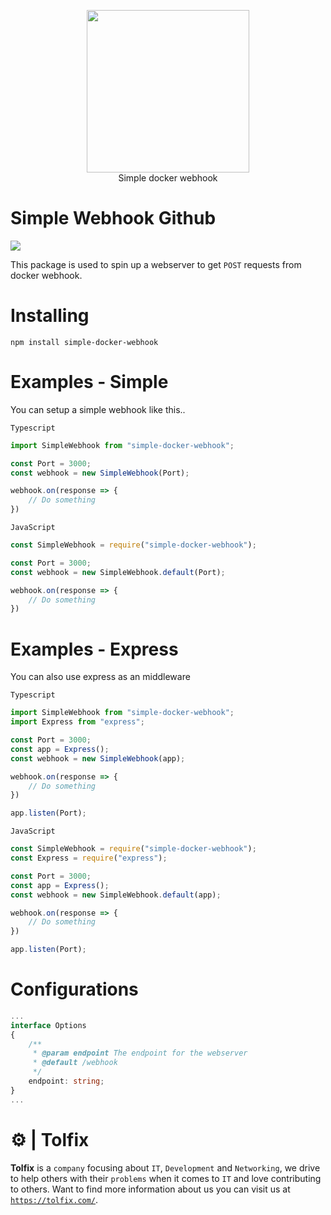 <p align="center">
  <a href="https://tolfix.com/" target="_blank"><img width="260" src="https://cdn.tolfix.com/images/TX-Small.png"></a>
  <br/>
  Simple docker webhook
</p>

# Simple Webhook Github
![](https://nodei.co/npm/simple-docker-webhook.svg)

This package is used to spin up a webserver to get `POST` requests from docker webhook.

# Installing
``npm install simple-docker-webhook``

# Examples - Simple

You can setup a simple webhook like this..

`Typescript`
```ts
import SimpleWebhook from "simple-docker-webhook";

const Port = 3000;
const webhook = new SimpleWebhook(Port);

webhook.on(response => {
    // Do something
})
```

`JavaScript`
```js
const SimpleWebhook = require("simple-docker-webhook");

const Port = 3000;
const webhook = new SimpleWebhook.default(Port);

webhook.on(response => {
    // Do something
})
```

# Examples - Express

You can also use express as an middleware

`Typescript`
```ts
import SimpleWebhook from "simple-docker-webhook";
import Express from "express";

const Port = 3000;
const app = Express();
const webhook = new SimpleWebhook(app);

webhook.on(response => {
    // Do something
})

app.listen(Port);
```

`JavaScript`
```js
const SimpleWebhook = require("simple-docker-webhook");
const Express = require("express");

const Port = 3000;
const app = Express();
const webhook = new SimpleWebhook.default(app);

webhook.on(response => {
    // Do something
})

app.listen(Port);
```

# Configurations

```ts
...
interface Options 
{
    /**
     * @param endpoint The endpoint for the webserver
     * @default /webhook
     */
    endpoint: string;
}
...
```

# ⚙ | Tolfix
**Tolfix** is a `company` focusing about `IT`, `Development` and `Networking`, we drive to help others with their `problems` when it comes to `IT` and love contributing to others.
Want to find more information about us you can visit us at [`https://tolfix.com/`](https://tolfix.com/).
